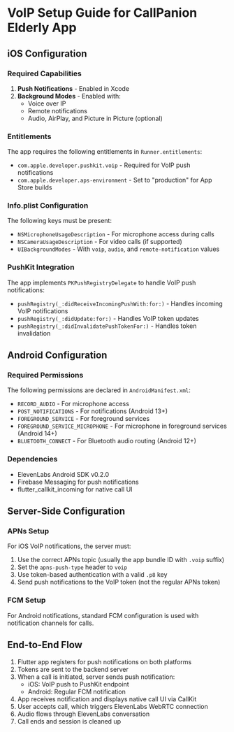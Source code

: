 # VoIP Setup Guide for CallPanion Elderly App

## iOS Configuration

### Required Capabilities
1. **Push Notifications** - Enabled in Xcode
2. **Background Modes** - Enabled with:
   - Voice over IP
   - Remote notifications
   - Audio, AirPlay, and Picture in Picture (optional)

### Entitlements
The app requires the following entitlements in `Runner.entitlements`:
- `com.apple.developer.pushkit.voip` - Required for VoIP push notifications
- `com.apple.developer.aps-environment` - Set to "production" for App Store builds

### Info.plist Configuration
The following keys must be present:
- `NSMicrophoneUsageDescription` - For microphone access during calls
- `NSCameraUsageDescription` - For video calls (if supported)
- `UIBackgroundModes` - With `voip`, `audio`, and `remote-notification` values

### PushKit Integration
The app implements `PKPushRegistryDelegate` to handle VoIP push notifications:
- `pushRegistry(_:didReceiveIncomingPushWith:for:)` - Handles incoming VoIP notifications
- `pushRegistry(_:didUpdate:for:)` - Handles VoIP token updates
- `pushRegistry(_:didInvalidatePushTokenFor:)` - Handles token invalidation

## Android Configuration

### Required Permissions
The following permissions are declared in `AndroidManifest.xml`:
- `RECORD_AUDIO` - For microphone access
- `POST_NOTIFICATIONS` - For notifications (Android 13+)
- `FOREGROUND_SERVICE` - For foreground services
- `FOREGROUND_SERVICE_MICROPHONE` - For microphone in foreground services (Android 14+)
- `BLUETOOTH_CONNECT` - For Bluetooth audio routing (Android 12+)

### Dependencies
- ElevenLabs Android SDK v0.2.0
- Firebase Messaging for push notifications
- flutter_callkit_incoming for native call UI

## Server-Side Configuration

### APNs Setup
For iOS VoIP notifications, the server must:
1. Use the correct APNs topic (usually the app bundle ID with `.voip` suffix)
2. Set the `apns-push-type` header to `voip`
3. Use token-based authentication with a valid `.p8` key
4. Send push notifications to the VoIP token (not the regular APNs token)

### FCM Setup
For Android notifications, standard FCM configuration is used with notification channels for calls.

## End-to-End Flow

1. Flutter app registers for push notifications on both platforms
2. Tokens are sent to the backend server
3. When a call is initiated, server sends push notification:
   - iOS: VoIP push to PushKit endpoint
   - Android: Regular FCM notification
4. App receives notification and displays native call UI via CallKit
5. User accepts call, which triggers ElevenLabs WebRTC connection
6. Audio flows through ElevenLabs conversation
7. Call ends and session is cleaned up